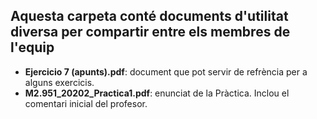 ## Aquesta carpeta conté documents d'utilitat diversa per compartir entre els membres de l'equip

* **Ejercicio 7 (apunts).pdf**: document que pot servir de refrència per a alguns exercicis.
* **M2.951_20202_Practica1.pdf**: enunciat de la Pràctica. Inclou el comentari inicial del profesor.
